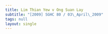 ```yaml
---
title: Lim Thian Yew v Ong Suan Lay
subtitle: "[2009] SGHC 80 / 03\_April\_2009"
tags: null
layout: single
---
```


